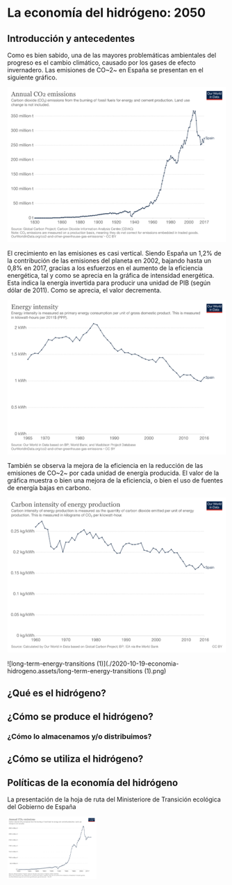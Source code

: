 # La economía del hidrógeno: 2050

## Introducción y antecedentes

Como es bien sabido, una de las mayores problemáticas ambientales del progreso es el cambio climático, causado por los gases de efecto invernadero. Las emisiones de CO~2~ en España se presentan en el siguiente gráfico. 

![Emisiones de CO2 de España](annual-co2-emissions-per-country-3127907.png)

El crecimiento en las emisiones es casi vertical. Siendo España un 1,2% de la contribución de las emisiones del planeta en 2002, bajando hasta un 0,8% en 2017, gracias a los esfuerzos en el aumento de la eficiencia energética, tal y como se aprecia en la gráfica de intensidad energética. Esta indica la energía invertida para producir una unidad de PIB (según dólar de 2011). Como se aprecia, el valor decrementa. 

![Intensidad energética de España](2020-10-19-economia-hidrogeno.assets/energy-intensity.png)

También se observa la mejora de la eficiencia en la reducción de las emisiones de CO~2~ por cada unidad de energía producida. El valor de la gráfica muestra o bien una mejora de la eficiencia, o bien el uso de fuentes de energía bajas en carbono.

![Emisiones de CO2 por unidad de energía producida](./2020-10-19-economia-hidrogeno.assets/co2-per-unit-energy.png)

![long-term-energy-transitions (1)](./2020-10-19-economia-hidrogeno.assets/long-term-energy-transitions (1).png)

## ¿Qué es el hidrógeno?

## ¿Cómo se produce el hidrógeno?

### ¿Cómo lo almacenamos y/o distribuimos? 

## ¿Cómo se utiliza el hidrógeno?

## Políticas de la economía del hidrógeno



La presentación de la hoja de ruta del Ministeriore de Transición ecológica del Gobierno de España

<img src="./2020-10-19-economia-hidrogeno.assets/annual-co2-emissions-per-country.png" alt="annual-co2-emissions-per-country" style="zoom:20%;" />